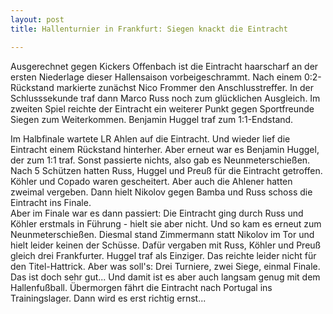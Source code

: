 ```yaml
---
layout: post
title: Hallenturnier in Frankfurt: Siegen knackt die Eintracht

---
```


Ausgerechnet gegen Kickers Offenbach ist die Eintracht haarscharf an der ersten Niederlage dieser Hallensaison vorbeigeschrammt. Nach einem 0:2-Rückstand markierte zunächst Nico Frommer den Anschlusstreffer. In der Schlusssekunde traf dann Marco Russ noch zum glücklichen Ausgleich. Im zweiten Spiel reichte der Eintracht ein weiterer Punkt gegen Sportfreunde Siegen zum Weiterkommen. Benjamin Huggel traf zum 1:1-Endstand. 

Im Halbfinale wartete LR Ahlen auf die Eintracht. Und wieder lief die Eintracht einem Rückstand hinterher. Aber erneut war es Benjamin Huggel, der zum 1:1 traf. Sonst passierte nichts, also gab es Neunmeterschießen. Nach 5 Schützen hatten Russ, Huggel und Preuß für die Eintracht getroffen. Köhler und Copado waren gescheitert. Aber auch die Ahlener hatten zweimal vergeben. Dann hielt Nikolov gegen Bamba und Russ schoss die Eintracht ins Finale.  
Aber im Finale war es dann passiert: Die Eintracht ging durch Russ und Köhler erstmals in Führung - hielt sie aber nicht. Und so kam es erneut zum Neunmeterschießen. Diesmal stand Zimmermann statt Nikolov im Tor und hielt leider keinen der Schüsse. Dafür vergaben mit Russ, Köhler und Preuß gleich drei Frankfurter. Huggel traf als Einziger. Das reichte leider nicht für den Titel-Hattrick. Aber was soll's: Drei Turniere, zwei Siege, einmal Finale. Das ist doch sehr gut... Und damit ist es aber auch langsam genug mit dem Hallenfußball. Übermorgen fährt die Eintracht nach Portugal ins Trainingslager. Dann wird es erst richtig ernst...
